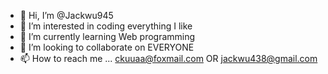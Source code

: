 - 👋 Hi, I’m @Jackwu945
- 👀 I’m interested in coding everything I like
- 🌱 I’m currently learning Web programming
- 💞️ I’m looking to collaborate on EVERYONE
- 📫 How to reach me ... ckuuaa@foxmail.com OR jackwu438@gmail.com

<!---
Jackwu945/Jackwu945 is a ✨ special ✨ repository because its `README.md` (this file) appears on your GitHub profile.
You can click the Preview link to take a look at your changes.
--->
